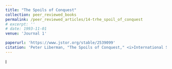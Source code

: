 ```yaml
---
title: "The Spoils of Conquest"
collection: peer_reviewed_books
permalink: /peer_reviewed_articles/14-trhe_spoil_of_conquest
# excerpt: ''
# date: 1993-11-01
venue: 'Journal 1'

paperurl: 'https://www.jstor.org/stable/2539099' 
citation: 'Peter Liberman, "The Spoils of Conquest," <i>International Security</i>, Vol. 18, No. 2 (Fall 1993): 125–53. Also reprinted in <i>The Perils of Anarchy: Contemporary Realism and International Security</i>, eds. Michael E. Brown, Sean M. Lynn-Jones, and Steven E. Miller (Cambridge: MIT Press, 1995), 179–207.'
---
```


<!-- [Download paper here](http://academicpages.github.io/files/paper1.pdf) -->

<!-- Recommended citation: Your Name, You. (2009). "Paper Title Number 1." <i>Journal 1</i>. 1(1). -->I
